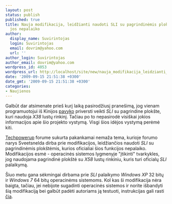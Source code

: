 ```yaml
---
layout: post
status: publish
published: true
title: Nauja modifikacija, leidžianti naudoti SLI su pagrindinėmis plokštėmis, kurios
  jos nepalaiko
author:
  display_name: Suvirintojas
  login: Suvirintojas
  email: dovrim@yahoo.com
  url: ''
author_login: Suvirintojas
author_email: dovrim@yahoo.com
wordpress_id: 4053
wordpress_url: http://localhost/site/new/nauja_modifikacija_leidzianti_naudoti_sli_su_pagrindinemis_plokstemis_kurios_jos_nepalaiko/
date: '2009-09-15 21:51:38 +0300'
date_gmt: '2009-09-15 21:51:38 +0300'
categories:
- Naujienos
---
```

<p>Galbūt dar atsimenate prieš kurį laiką pasirodžiusį pranešimą, jog vienam programuotojui iš Kinijos <a class="ns" href="http://www.technews.lt/tekstas/stebuklas__sli_veikia_su_x38_cipsetu.html;;">pavyko</a> priversti veikti <i>SLI</i> su pagrindine plokšte, kuri naudoja <i>X38</i> lustų rinkinį. Tačiau po to nepasirodė visiškai jokios informacijos apie šio projekto vystymą. Visgi šios idėjos vystymą perėmė kiti.</p>
<p><a class="ns" href="http://forums.techpowerup.com/showthread.php?p=1551057#post1551057">Techpowerup</a> forume sukurta pakankamai nemaža tema, kurioje forumo narys Sveetsnelda dirba prie modifikacijos, leidžiančios naudoti <i>SLI</i> su pagrindinėmis plokštėmis, kurios oficialiai šios funkcijos nepalaiko. Modifikacijos esmė - operacinės sistemos lygmenyje "įtikinti" tvarkykles, jog naudojama pagrindinė plokštė su <i>X58</i> lustų rinkiniu, kuris turi oficialų <i>SLI</i> palaikymą.</p>
<p>Šiuo metu gana sėkmingai dirbama prie <i>SLI</i> palaikymo <i>Windows XP</i> 32 bitų ir <i>Windows 7</i> 64 bitų operacinėms sistemoms. Kol kas ši modifikacija nėra baigta, tačiau, jei nebijote sugadinti operacinės sistemos ir norite išbandyti šią modifikaciją bei galbūt padėti autoriams ją testuoti, instrukcijas gali rasti <a class="ns" href="http://translate.google.com/translate?js=y&prev=_t&hl=ru&ie=UTF-8&u=http%3A%2F%2Fxdevs.com%2Fe107_plugins%2Fcontent%2Fcontent.php%3Fcontent.29&sl=auto&tl=en&history_state0=">čia</a>.</p>
